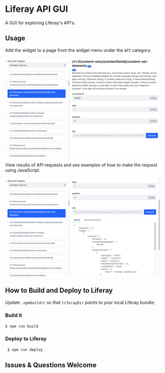 # Liferay API GUI

A GUI for exploring Liferay's API's.

## Usage

Add the widget to a page from the widget menu under the `API` category.

![API GUI](/images/APIGUI.png)

View results of API requests and see examples of how to make the request using JavaScript.

![API GUI Result](/images/APIGUIResult.png)

## How to Build and Deploy to Liferay

Update `.npmbuildrc` so that `liferayDir` points to your local Liferay bundle.

### Build it
` $ npm run build `


### Deploy to Liferay
` $ npm run deploy`

## Issues & Questions Welcome